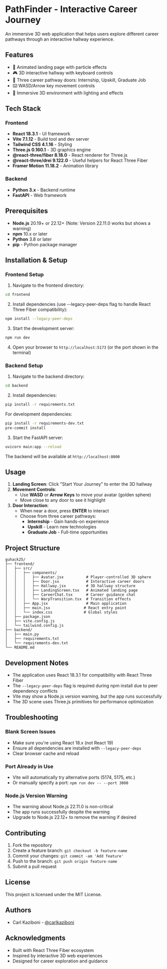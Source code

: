 # PathFinder - Interactive Career Journey

An immersive 3D web application that helps users explore different career pathways through an interactive hallway experience.

## Features

- 🎨 Animated landing page with particle effects
- 🎮 3D interactive hallway with keyboard controls
- 🚪 Three career pathway doors: Internship, Upskill, Graduate Job
- ⌨️ WASD/Arrow key movement controls
- 🌟 Immersive 3D environment with lighting and effects

## Tech Stack

### Frontend
- **React 18.3.1** - UI framework
- **Vite 7.1.12** - Build tool and dev server
- **Tailwind CSS 4.1.16** - Styling
- **Three.js 0.160.1** - 3D graphics engine
- **@react-three/fiber 8.18.0** - React renderer for Three.js
- **@react-three/drei 9.122.0** - Useful helpers for React Three Fiber
- **Framer Motion 11.18.2** - Animation library

### Backend
- **Python 3.x** - Backend runtime
- **FastAPI** - Web framework

## Prerequisites

- **Node.js** 20.19+ or 22.12+ (Note: Version 22.11.0 works but shows a warning)
- **npm** 10.x or later
- **Python** 3.8 or later
- **pip** - Python package manager

## Installation & Setup

### Frontend Setup

1. Navigate to the frontend directory:
```bash
cd frontend
```

2. Install dependencies (use --legacy-peer-deps flag to handle React Three Fiber compatibility):
```bash
npm install --legacy-peer-deps
```

3. Start the development server:
```bash
npm run dev
```

4. Open your browser to `http://localhost:5173` (or the port shown in the terminal)

### Backend Setup

1. Navigate to the backend directory:
```bash
cd backend
```

2. Install dependencies:
```bash
pip install -r requirements.txt
```

For development dependencies:
```bash
pip install -r requirements-dev.txt
pre-commit install
```

3. Start the FastAPI server:
```bash
uvicorn main:app --reload
```

The backend will be available at `http://localhost:8000`

## Usage

1. **Landing Screen**: Click "Start Your Journey" to enter the 3D hallway
2. **Movement Controls**:
   - Use **WASD** or **Arrow Keys** to move your avatar (golden sphere)
   - Move close to any door to see it highlight
3. **Door Interaction**:
   - When near a door, press **ENTER** to interact
   - Choose from three career pathways:
     - **Internship** - Gain hands-on experience
     - **Upskill** - Learn new technologies
     - **Graduate Job** - Full-time opportunities

## Project Structure

```
guhack25/
├── frontend/
│   ├── src/
│   │   ├── components/
│   │   │   ├── Avatar.jsx          # Player-controlled 3D sphere
│   │   │   ├── Door.jsx            # Interactive career doors
│   │   │   ├── Hallway.jsx         # 3D hallway structure
│   │   │   ├── LandingScreen.tsx   # Animated landing page
│   │   │   ├── CareerChat.tsx      # Career guidance chat
│   │   │   └── WarpTransition.tsx  # Transition effects
│   │   ├── App.jsx                 # Main application
│   │   ├── main.jsx               # React entry point
│   │   └── index.css              # Global styles
│   ├── package.json
│   ├── vite.config.js
│   └── tailwind.config.js
├── backend/
│   ├── main.py
│   ├── requirements.txt
│   └── requirements-dev.txt
└── README.md
```

## Development Notes

- The application uses React 18.3.1 for compatibility with React Three Fiber
- The `--legacy-peer-deps` flag is required during npm install due to peer dependency conflicts
- Vite may show a Node.js version warning, but the app runs successfully
- The 3D scene uses Three.js primitives for performance optimization

## Troubleshooting

### Blank Screen Issues
- Make sure you're using React 18.x (not React 19)
- Ensure all dependencies are installed with `--legacy-peer-deps`
- Clear browser cache and reload

### Port Already in Use
- Vite will automatically try alternative ports (5174, 5175, etc.)
- Or manually specify a port: `npm run dev -- --port 3000`

### Node.js Version Warning
- The warning about Node.js 22.11.0 is non-critical
- The app runs successfully despite the warning
- Upgrade to Node.js 22.12+ to remove the warning if desired

## Contributing

1. Fork the repository
2. Create a feature branch: `git checkout -b feature-name`
3. Commit your changes: `git commit -am 'Add feature'`
4. Push to the branch: `git push origin feature-name`
5. Submit a pull request

## License

This project is licensed under the MIT License.

## Authors

- Carl Kaziboni - [@carlkaziboni](https://github.com/carlkaziboni)

## Acknowledgments

- Built with React Three Fiber ecosystem
- Inspired by interactive 3D web experiences
- Designed for career exploration and guidance
